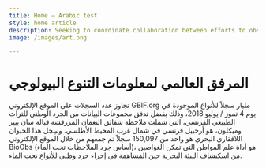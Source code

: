 ```yaml
---
title: Home – Arabic test
style: home article
description: Seeking to coordinate collaboration between efforts to observe, measure and model the living planet while supporting connected solutions to answer key questions about life on Earth
image: /images/art.png

---
```

المرفق العالمي لمعلومات التنوع البيولوجي
===================

تجاوز عدد السجلات على الموقع الإلكتروني GBIF.org  مليار سجلاً للأنواع الموجودة في يوم 4 تموز / يوليو 2018، وذلك بفضل تدفق مجموعات البيانات من الجرد الوطني للتراث الطبيعي الفرنسي، التي شملت ملاحظة شقائق النعمان المزرقشة  قبالة سان بيير وميكلون، هو أرخبيل فرنسي في شمال غرب المحيط الأطلسي. وسِجل هذا الحيوان اللافقاري البحري هو واحد من 150,097 سجلاً تم جمعهم من خلال الموقع الإلكتروني BioObs (أساس جرد الملاحظات تحت الماء)، هو أداة علم المواطن التي تمكن الغواصين من اسكتشاف البيئة البحرية حين المساهمة في إجراء جرد وطني للأنواع تحت الماء.


